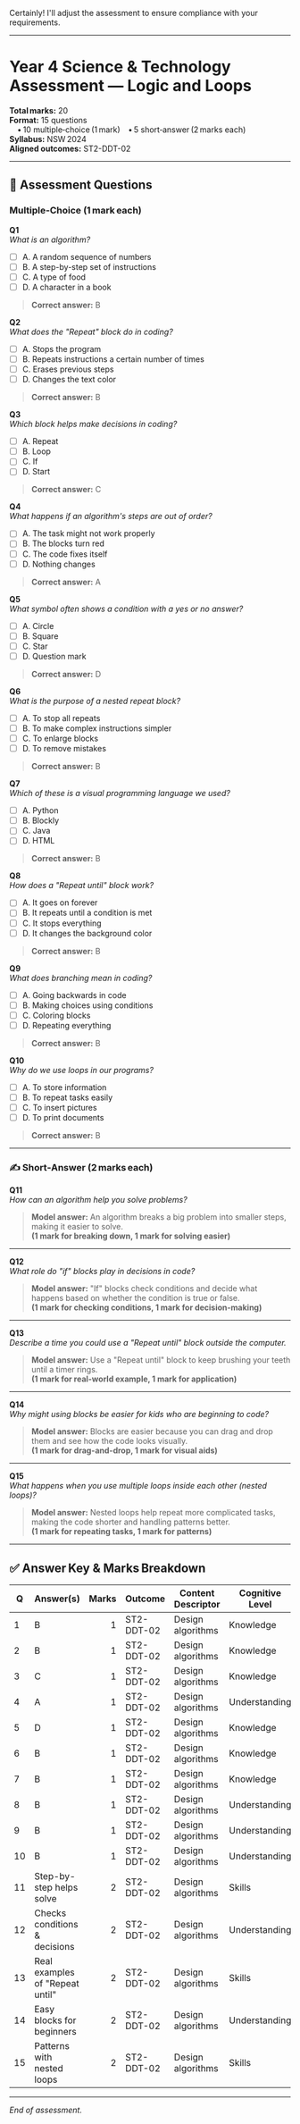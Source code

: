 Certainly! I'll adjust the assessment to ensure compliance with your requirements.

---

# Year 4 Science & Technology Assessment — **Logic and Loops**

**Total marks:** 20  
**Format:** 15 questions  
 • 10 multiple‑choice (1 mark) • 5 short‑answer (2 marks each)  
**Syllabus:** NSW 2024  
**Aligned outcomes:** ST2-DDT-02  

---

## 🔢 Assessment Questions

### Multiple‑Choice (1 mark each)

**Q1**  
_What is an algorithm?_

- [ ] A. A random sequence of numbers
- [ ] B. A step-by-step set of instructions
- [ ] C. A type of food
- [ ] D. A character in a book

> **Correct answer:** B

**Q2**  
_What does the "Repeat" block do in coding?_

- [ ] A. Stops the program
- [ ] B. Repeats instructions a certain number of times
- [ ] C. Erases previous steps
- [ ] D. Changes the text color

> **Correct answer:** B

**Q3**  
_Which block helps make decisions in coding?_

- [ ] A. Repeat
- [ ] B. Loop
- [ ] C. If
- [ ] D. Start

> **Correct answer:** C

**Q4**  
_What happens if an algorithm's steps are out of order?_

- [ ] A. The task might not work properly
- [ ] B. The blocks turn red
- [ ] C. The code fixes itself
- [ ] D. Nothing changes

> **Correct answer:** A

**Q5**  
_What symbol often shows a condition with a yes or no answer?_

- [ ] A. Circle
- [ ] B. Square
- [ ] C. Star
- [ ] D. Question mark

> **Correct answer:** D

**Q6**  
_What is the purpose of a nested repeat block?_

- [ ] A. To stop all repeats
- [ ] B. To make complex instructions simpler
- [ ] C. To enlarge blocks
- [ ] D. To remove mistakes

> **Correct answer:** B

**Q7**  
_Which of these is a visual programming language we used?_

- [ ] A. Python
- [ ] B. Blockly
- [ ] C. Java
- [ ] D. HTML

> **Correct answer:** B

**Q8**  
_How does a "Repeat until" block work?_

- [ ] A. It goes on forever
- [ ] B. It repeats until a condition is met
- [ ] C. It stops everything
- [ ] D. It changes the background color

> **Correct answer:** B

**Q9**  
_What does branching mean in coding?_

- [ ] A. Going backwards in code
- [ ] B. Making choices using conditions
- [ ] C. Coloring blocks
- [ ] D. Repeating everything

> **Correct answer:** B

**Q10**  
_Why do we use loops in our programs?_

- [ ] A. To store information
- [ ] B. To repeat tasks easily
- [ ] C. To insert pictures
- [ ] D. To print documents

> **Correct answer:** B

---

### ✍️ Short‑Answer (2 marks each)

**Q11**  
_How can an algorithm help you solve problems?_

> **Model answer:** An algorithm breaks a big problem into smaller steps, making it easier to solve.  
> **(1 mark for breaking down, 1 mark for solving easier)**

---

**Q12**  
_What role do "if" blocks play in decisions in code?_

> **Model answer:** "If" blocks check conditions and decide what happens based on whether the condition is true or false.  
> **(1 mark for checking conditions, 1 mark for decision-making)**

---

**Q13**  
_Describe a time you could use a "Repeat until" block outside the computer._

> **Model answer:** Use a "Repeat until" block to keep brushing your teeth until a timer rings.  
> **(1 mark for real-world example, 1 mark for application)**

---

**Q14**  
_Why might using blocks be easier for kids who are beginning to code?_

> **Model answer:** Blocks are easier because you can drag and drop them and see how the code looks visually.  
> **(1 mark for drag-and-drop, 1 mark for visual aids)**

---

**Q15**  
_What happens when you use multiple loops inside each other (nested loops)?_

> **Model answer:** Nested loops help repeat more complicated tasks, making the code shorter and handling patterns better.  
> **(1 mark for repeating tasks, 1 mark for patterns)**

---

## ✅ Answer Key & Marks Breakdown

| Q   | Answer(s)                      | Marks | Outcome   | Content Descriptor                               | Cognitive Level          |
| --- | ------------------------------ | ----: | --------- | ----------------------------------- | ------------------------ |
| 1   | B                              |     1 | ST2-DDT-02 | Design algorithms                       | Knowledge                |
| 2   | B                              |     1 | ST2-DDT-02 | Design algorithms                       | Knowledge                |
| 3   | C                              |     1 | ST2-DDT-02 | Design algorithms                       | Knowledge                |
| 4   | A                              |     1 | ST2-DDT-02 | Design algorithms                       | Understanding            |
| 5   | D                              |     1 | ST2-DDT-02 | Design algorithms                       | Knowledge                |
| 6   | B                              |     1 | ST2-DDT-02 | Design algorithms                       | Knowledge                |
| 7   | B                              |     1 | ST2-DDT-02 | Design algorithms                       | Knowledge                |
| 8   | B                              |     1 | ST2-DDT-02 | Design algorithms                       | Understanding            |
| 9   | B                              |     1 | ST2-DDT-02 | Design algorithms                       | Understanding            |
| 10  | B                              |     1 | ST2-DDT-02 | Design algorithms                       | Understanding            |
| 11  | Step-by-step helps solve         |     2 | ST2-DDT-02 | Design algorithms                       | Skills                   |
| 12  | Checks conditions & decisions     |     2 | ST2-DDT-02 | Design algorithms                       | Understanding            |
| 13  | Real examples of "Repeat until"  |     2 | ST2-DDT-02 | Design algorithms                       | Skills                   |
| 14  | Easy blocks for beginners       |     2 | ST2-DDT-02 | Design algorithms                       | Understanding            |
| 15  | Patterns with nested loops      |     2 | ST2-DDT-02 | Design algorithms                       | Skills                   |

---

_End of assessment._